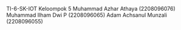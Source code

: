 TI-6-SK-IOT Keloompok 5
Muhammad Azhar Athaya   (2208096076)
Muhammad Ilham Dwi P    (2208096065)
Adam Achsanul Munzali   (2208096055)
